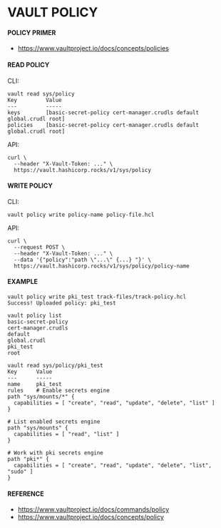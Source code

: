 # VAULT POLICY

#### POLICY PRIMER
- https://www.vaultproject.io/docs/concepts/policies

#### READ POLICY
CLI:
```
vault read sys/policy                    
Key         Value
---         -----
keys        [basic-secret-policy cert-manager.crudls default global.crudl root]
policies    [basic-secret-policy cert-manager.crudls default global.crudl root]
```
API:
```
curl \
  --header "X-Vault-Token: ..." \
  https://vault.hashicorp.rocks/v1/sys/policy
```




#### WRITE POLICY
CLI:
```
vault policy write policy-name policy-file.hcl
```
API:
```
curl \
  --request POST \
  --header "X-Vault-Token: ..." \
  --data '{"policy":"path \"...\" {...} "}' \
  https://vault.hashicorp.rocks/v1/sys/policy/policy-name

```

#### EXAMPLE

```
vault policy write pki_test track-files/track-policy.hcl
Success! Uploaded policy: pki_test

vault policy list                                       
basic-secret-policy
cert-manager.crudls
default
global.crudl
pki_test
root

vault read sys/policy/pki_test  
Key      Value
---      -----
name     pki_test
rules    # Enable secrets engine
path "sys/mounts/*" {
  capabilities = [ "create", "read", "update", "delete", "list" ]
}

# List enabled secrets engine
path "sys/mounts" {
  capabilities = [ "read", "list" ]
}

# Work with pki secrets engine
path "pki*" {
  capabilities = [ "create", "read", "update", "delete", "list", "sudo" ]
}
```






#### REFERENCE
- https://www.vaultproject.io/docs/commands/policy
- https://www.vaultproject.io/docs/concepts/policy








